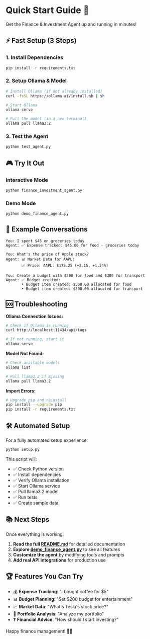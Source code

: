 # Quick Start Guide 🚀

Get the Finance & Investment Agent up and running in minutes!

## ⚡ Fast Setup (3 Steps)

### 1. Install Dependencies
```bash
pip install -r requirements.txt
```

### 2. Setup Ollama & Model
```bash
# Install Ollama (if not already installed)
curl -fsSL https://ollama.ai/install.sh | sh

# Start Ollama
ollama serve

# Pull the model (in a new terminal)
ollama pull llama3.2
```

### 3. Test the Agent
```bash
python test_agent.py
```

## 🎮 Try It Out

### Interactive Mode
```bash
python finance_investment_agent.py
```

### Demo Mode
```bash
python demo_finance_agent.py
```

## 💬 Example Conversations

```
You: I spent $45 on groceries today
Agent: ✅ Expense tracked: $45.00 for food - groceries today

You: What's the price of Apple stock?
Agent: 📊 Market Data for AAPL:
       📈 Price: AAPL: $175.25 (+2.15, +1.24%)

You: Create a budget with $500 for food and $300 for transport
Agent: ✅ Budget created:
       • Budget item created: $500.00 allocated for food
       • Budget item created: $300.00 allocated for transport
```

## 🆘 Troubleshooting

**Ollama Connection Issues:**
```bash
# Check if Ollama is running
curl http://localhost:11434/api/tags

# If not running, start it
ollama serve
```

**Model Not Found:**
```bash
# Check available models
ollama list

# Pull llama3.2 if missing
ollama pull llama3.2
```

**Import Errors:**
```bash
# Upgrade pip and reinstall
pip install --upgrade pip
pip install -r requirements.txt
```

## 🛠️ Automated Setup

For a fully automated setup experience:
```bash
python setup.py
```

This script will:
- ✅ Check Python version
- ✅ Install dependencies
- ✅ Verify Ollama installation
- ✅ Start Ollama service
- ✅ Pull llama3.2 model
- ✅ Run tests
- ✅ Create sample data

## 📚 Next Steps

Once everything is working:
1. **Read the full [README.md](README.md)** for detailed documentation
2. **Explore [demo_finance_agent.py](demo_finance_agent.py)** to see all features
3. **Customize the agent** by modifying tools and prompts
4. **Add real API integrations** for production use

## 🏆 Features You Can Try

- 💰 **Expense Tracking**: "I bought coffee for $5"
- 📊 **Budget Planning**: "Set $200 budget for entertainment"
- 📈 **Market Data**: "What's Tesla's stock price?"
- 🏦 **Portfolio Analysis**: "Analyze my portfolio"
- ❓ **Financial Advice**: "How should I start investing?"

Happy finance management! 🏦✨